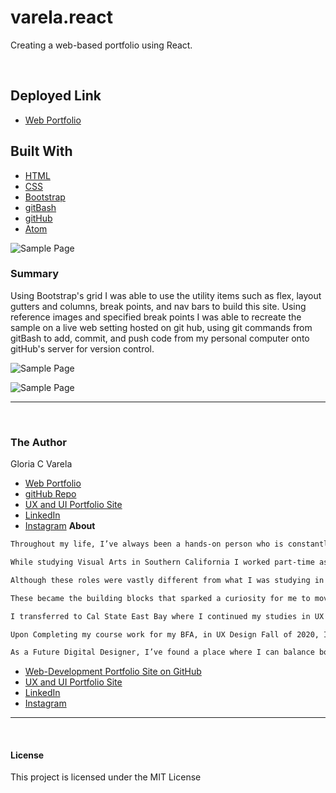 # varela.react

Creating a web-based portfolio using React.

​

## **Deployed Link**

* [Web Portfolio](https://varela.design/)

## **Built With**

* [HTML](https"//w3schools.com)
* [CSS](https"//w3schools.com)
* [Bootstrap](https://getbootstrap.com/)
* [gitBash](https://git-scm.com/downloads)
* [gitHub](https"//gitHub.com)
* [Atom](https://atom.io/)

![Sample Page]()

### **Summary**

Using Bootstrap's grid I was able to use the utility items such as flex, layout gutters and columns, break points, and nav bars to build this site. Using reference images and specified break points I was able to recreate the sample on a live web setting hosted on git hub, using git commands from gitBash to add, commit, and push code from my personal computer onto gitHub's server for version control.

![Sample Page]()

![Sample Page]()

______________________________________________________________________________
​

### **The Author**

Gloria C Varela

* [Web Portfolio](https://varela.design/)
* [gitHub Repo](https://github.com/gcvarela21)
* [UX and UI Portfolio Site](https://www.glo.digital/)
* [LinkedIn](https://www.linkedin.com/in/glovarela/)
* [Instagram](https://www.instagram.com/glo.digital.ig/)
​​
**About**

```html
Throughout my life, I’ve always been a hands-on person who is constantly learning new skills. 

While studying Visual Arts in Southern California I worked part-time as a handyman and cable technician. 

Although these roles were vastly different from what I was studying in school, I learned a lot about problem-solving, creative thinking, and troubleshooting.

These became the building blocks that sparked a curiosity for me to move into digital design.

I transferred to Cal State East Bay where I continued my studies in UX Design. The various classes I took there opened me up to more opportunities to learn new programs and tools. 

Upon Completing my course work for my BFA, in UX Design Fall of 2020, I decided to further my skills and training at the University of California Berkeley’s Full Stack Web Developer Bootcamp. 

As a Future Digital Designer, I’ve found a place where I can balance both my love for visual design with the problem-solving skills needed front and back-end web developement and design.
```

* [Web-Development Portfolio Site on GitHub](https://gcvarela21.github.io/glo.digital/)
* [UX and UI Portfolio Site](https://www.glo.digital/)
* [LinkedIn](https://www.linkedin.com/in/glovarela/)
* [Instagram](https://www.instagram.com/glo.digital.ig/)
​
​
​

______________________________________________________________________________

​

#### **License**

This project is licensed under the MIT License
​
​
